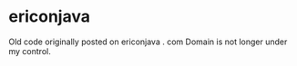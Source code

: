 ericonjava
==========

Old code originally posted on ericonjava . com
Domain is not longer under my control.
